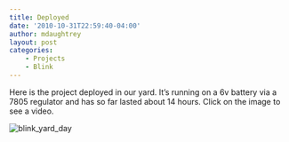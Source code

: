 ```yaml
---
title: Deployed
date: '2010-10-31T22:59:40-04:00'
author: mdaughtrey
layout: post
categories:
    - Projects
    - Blink
---
```


Here is the project deployed in our yard. It’s running on a 6v battery via a 7805 regulator and has so far lasted about 14 hours. Click on the image to see a video.

![](/assets/uploads/2010/10/blink_yard_day.jpg "blink_yard_day")
